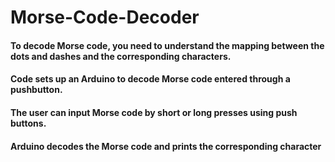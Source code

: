 # Morse-Code-Decoder
 #### To decode Morse code, you need to understand the mapping between the dots and dashes and the corresponding characters. 
 #### Code sets up an Arduino to decode Morse code entered through a pushbutton. 
 #### The user can input Morse code by short or long presses using push buttons. 
 #### Arduino decodes the Morse code and prints the corresponding character 
